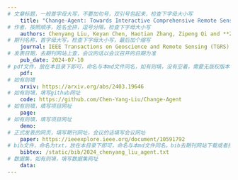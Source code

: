 ```yaml
---
# 文章标题，一般首字母大写，不要加句号，双引号包起来，检查下字母大小写
    title: "Change-Agent: Towards Interactive Comprehensive Remote Sensing Change Interpretation and Analysis"
# 作者，按照顺序，姓名全拼，逗号分隔，检查下字母大小写
    authors: Chenyang Liu, Keyan Chen, Haotian Zhang, Zipeng Qi and **Zhenwei Shi**
# 期刊名称，首字母大写，检查下字母大小写，最后加个缩写
    journal: IEEE Transactions on Geoscience and Remote Sensing (TGRS)
# 发表日期，去期刊网站上查，会议的话以会议召开的日期为准
    pub_date: 2024-07-10
# pdf文件，放在本目录下即可，命名与本md文件同名，如有则填，没有空着，需要无版权版本
    pdf: 
# 如有则填
    arxiv: https://arxiv.org/abs/2403.19646
# 如有则填，填写github网址
    code: https://github.com/Chen-Yang-Liu/Change-Agent
# 如有则填，填写项目网址
    page: 
# 如有则填，填写项目网址
    demo: 
# 正式发表的网页，填写期刊网址，会议的话填写会议网址
    paper: https://ieeexplore.ieee.org/document/10591792
# bib文件，命名为txt，放在本目录下即可，命名与本md文件同名。bib去期刊网站下载或者找不到去google scholar上
    bibtex: /static/bib/2024_chenyang_liu_agent.txt
# 数据集，如有则填，填写数据集网址
    data:
---
```


